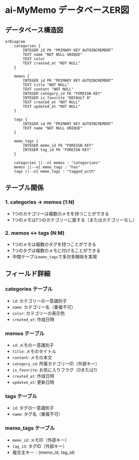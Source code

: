# ai-MyMemo データベースER図

## データベース構造図

```mermaid
erDiagram
    categories {
        INTEGER id PK "PRIMARY KEY AUTOINCREMENT"
        TEXT name "NOT NULL UNIQUE"
        TEXT color
        TEXT created_at "NOT NULL"
    }
    
    memos {
        INTEGER id PK "PRIMARY KEY AUTOINCREMENT"
        TEXT title "NOT NULL"
        TEXT content "NOT NULL"
        INTEGER category_id FK "FOREIGN KEY"
        INTEGER is_favorite "DEFAULT 0"
        TEXT created_at "NOT NULL"
        TEXT updated_at "NOT NULL"
    }
    
    tags {
        INTEGER id PK "PRIMARY KEY AUTOINCREMENT"
        TEXT name "NOT NULL UNIQUE"
    }
    
    memo_tags {
        INTEGER memo_id FK "FOREIGN KEY"
        INTEGER tag_id FK "FOREIGN KEY"
    }
    
    categories ||--o{ memos : "categorizes"
    memos ||--o{ memo_tags : "has"
    tags ||--o{ memo_tags : "tagged_with"
```

## テーブル関係

### 1. categories → memos (1:N)
- 1つのカテゴリーは複数のメモを持つことができる
- 1つのメモは1つのカテゴリーに属する（またはカテゴリーなし）

### 2. memos ↔ tags (N:M)
- 1つのメモは複数のタグを持つことができる
- 1つのタグは複数のメモに付けることができる
- 中間テーブル`memo_tags`で多対多関係を実現

## フィールド詳細

### categories テーブル
- `id`: カテゴリーの一意識別子
- `name`: カテゴリー名（重複不可）
- `color`: カテゴリーの表示色
- `created_at`: 作成日時

### memos テーブル
- `id`: メモの一意識別子
- `title`: メモのタイトル
- `content`: メモの本文
- `category_id`: 所属カテゴリーID（外部キー）
- `is_favorite`: お気に入りフラグ（0または1）
- `created_at`: 作成日時
- `updated_at`: 更新日時

### tags テーブル
- `id`: タグの一意識別子
- `name`: タグ名（重複不可）

### memo_tags テーブル
- `memo_id`: メモID（外部キー）
- `tag_id`: タグID（外部キー）
- 複合主キー：(memo_id, tag_id)